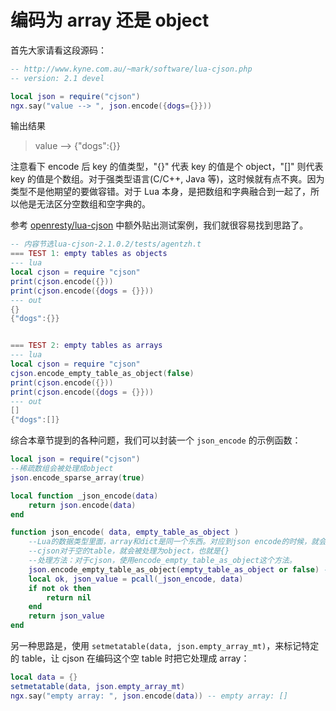 # 编码为 array 还是 object

首先大家请看这段源码：
```lua
-- http://www.kyne.com.au/~mark/software/lua-cjson.php
-- version: 2.1 devel

local json = require("cjson")
ngx.say("value --> ", json.encode({dogs={}}))
```

输出结果
> value --> {"dogs":{}}

注意看下 encode 后 key 的值类型，"{}" 代表 key 的值是个 object，"[]" 则代表 key 的值是个数组。对于强类型语言(C/C++, Java 等)，这时候就有点不爽。因为类型不是他期望的要做容错。对于 Lua 本身，是把数组和字典融合到一起了，所以他是无法区分空数组和空字典的。

参考 [openresty/lua-cjson](https://github.com/openresty/lua-cjson) 中额外贴出测试案例，我们就很容易找到思路了。

```lua
-- 内容节选lua-cjson-2.1.0.2/tests/agentzh.t
=== TEST 1: empty tables as objects
--- lua
local cjson = require "cjson"
print(cjson.encode({}))
print(cjson.encode({dogs = {}}))
--- out
{}
{"dogs":{}}


=== TEST 2: empty tables as arrays
--- lua
local cjson = require "cjson"
cjson.encode_empty_table_as_object(false)
print(cjson.encode({}))
print(cjson.encode({dogs = {}}))
--- out
[]
{"dogs":[]}
```

综合本章节提到的各种问题，我们可以封装一个 `json_encode` 的示例函数：

```lua
local json = require("cjson")
--稀疏数组会被处理成object
json.encode_sparse_array(true)

local function _json_encode(data)
    return json.encode(data)
end

function json_encode( data, empty_table_as_object )
    --Lua的数据类型里面，array和dict是同一个东西。对应到json encode的时候，就会有不同的判断
    --cjson对于空的table，就会被处理为object，也就是{}
    --处理方法：对于cjson，使用encode_empty_table_as_object这个方法。
    json.encode_empty_table_as_object(empty_table_as_object or false) -- 空的table默认为array
    local ok, json_value = pcall(_json_encode, data)
    if not ok then
        return nil
    end
    return json_value
end
```

另一种思路是，使用 `setmetatable(data, json.empty_array_mt)`，来标记特定的 table，让 cjson 在编码这个空 table 时把它处理成 array：
```lua
local data = {}
setmetatable(data, json.empty_array_mt)
ngx.say("empty array: ", json.encode(data)) -- empty array: []
```
